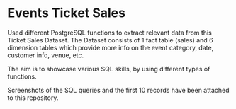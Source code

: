 # Events Ticket Sales

Used different PostgreSQL functions to extract relevant data from this Ticket Sales Dataset. The Dataset consists of 1 fact table (sales) and 6 dimension tables which provide more info on the event category, date, customer info, venue, etc.

The aim is to showcase various SQL skills, by using different types of functions.

Screenshots of the SQL queries and the first 10 records have been attached to this repository. 

